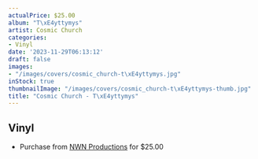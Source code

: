 ```yaml
---
actualPrice: $25.00
album: "T\xE4yttymys"
artist: Cosmic Church
categories:
- Vinyl
date: '2023-11-29T06:13:12'
draft: false
images:
- "/images/covers/cosmic_church-t\xE4yttymys.jpg"
inStock: true
thumbnailImage: "/images/covers/cosmic_church-t\xE4yttymys-thumb.jpg"
title: "Cosmic Church - T\xE4yttymys"
---
```


## Vinyl
* Purchase from [NWN Productions](http://shop.nwnprod.com/index.php?route=product/product&path=75&product_id=43352&sort=pd.name&order=ASC) for $25.00
